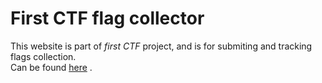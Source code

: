 # First CTF flag collector
This website is part of *first CTF* project, and is for submiting and tracking flags collection.
<br>
Can be found [here](https://firstctf-flag-collector.rf.gd) .
